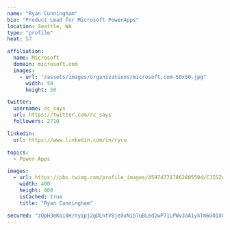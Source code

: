 ```yaml
---
name: "Ryan Cunningham"
bio: "Product Lead for Microsoft PowerApps"
location: Seattle, WA
type: "profile"
heat: 57

affiliation:
  name: Microsoft
  domain: microsoft.com
  images:
    - url: "/assets/images/organizations/microsoft.com-50x50.jpg"
      width: 50
      height: 50

twitter:
  username: rc_says
  url: https://twitter.com/rc_says
  followers: 2710

linkedin:
  url: https://www.linkedin.com/in/rycu

topics:
  - Power Apps

images:
  - url: https://pbs.twimg.com/profile_images/459747717862805504/CJIGZejd_400x400.png
    width: 400
    height: 400
    isCached: true
    title: "Ryan Cunningham"

secured: "zOpH3eKoi8H/nyipj2gDLntV8jeXxNiS7uBLed2wP71LPWv3aA1ykTm6UO1XOViAk/zLkgvCMpSs21d/QrOCzOOla50OkQO8FzMewg/XyO/d+SqhxbF8I+w17XM8MLi7i6+x4u5efIltZa4PeW2osT2UItKa/crJmN3jz0jCw8u0bXsL5yUkIpxOr5WAosj7NzKvkhqC1bz9JbDXV4BLYry+UtRptWlHDfQLLiO8EISnwWD4ZO0FqNglhb+OVXp0hATx2/YN+o5jv4u5weEY5SrVnkIjQ3I3NSCJ4gThIAd2WSLtUXtZTHWnlBiRgywv331TEY8XR3X2TGRyEAWjVSWljmLA2upqW/lVycBLTURkTPvoC+5x075p0iGbWH7gnndCh6SA81WIZfFM4kf7Rq3IB6mAXR9y1ZIp/kqUvTk=;+8enGC9HDpKICA+9C2gogA=="
---
```


